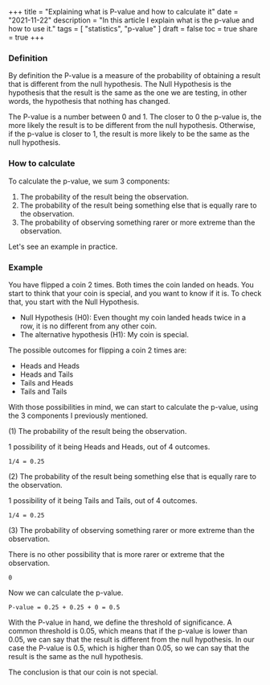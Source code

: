 +++
title = "Explaining what is P-value and how to calculate it"
date = "2021-11-22"
description = "In this article I explain what is the p-value and how to use it."
tags = [
    "statistics",
    "p-value"
]
draft = false
toc = true
share = true
+++

### Definition

By definition the P-value is a measure of the probability of obtaining a result that is different from the null hypothesis. The Null Hypothesis is the hypothesis that the result is the same as the one we are testing, in other words, the hypothesis that nothing has changed.

The P-value is a number between 0 and 1. The closer to 0 the p-value is, the more likely the result is to be different from the null hypothesis. Otherwise, if the p-value is closer to 1, the result is more likely to be the same as the null hypothesis.

### How to calculate

To calculate the p-value, we sum 3 components:

1. The probability of the result being the observation.
2. The probability of the result being something else that is equally rare to the observation.
3. The probability of observing something rarer or more extreme than the observation.

Let's see an example in practice.

### Example

You have flipped a coin 2 times. Both times the coin landed on heads. You start to think that your coin is special, and you want to know if it is. To check that, you start with the Null Hypothesis.

- Null Hypothesis (H0): Even thought my coin landed heads twice in a row, it is no different from any other coin.
- The alternative hypothesis (H1): My coin is special.

The possible outcomes for flipping a coin 2 times are:

- Heads and Heads
- Heads and Tails
- Tails and Heads
- Tails and Tails

With those possibilities in mind, we can start to calculate the p-value, using the 3 components I previously mentioned.

(1) The probability of the result being the observation.

1 possibility of it being Heads and Heads, out of 4 outcomes.

```
1/4 = 0.25
```

(2) The probability of the result being something else that is equally rare to the observation.

1 possibility of it being Tails and Tails, out of 4 outcomes.

```
1/4 = 0.25
```

(3) The probability of observing something rarer or more extreme than the observation.

There is no other possibility that is more rarer or extreme that the observation.

```
0
```

Now we can calculate the p-value.

```
P-value = 0.25 + 0.25 + 0 = 0.5
```

With the P-value in hand, we define the threshold of significance. A common threshold is 0.05, which means that if the p-value is lower than 0.05, we can say that the result is different from the null hypothesis. In our case the P-value is 0.5, which is higher than 0.05, so we can say that the result is the same as the null hypothesis.

The conclusion is that our coin is not special.

